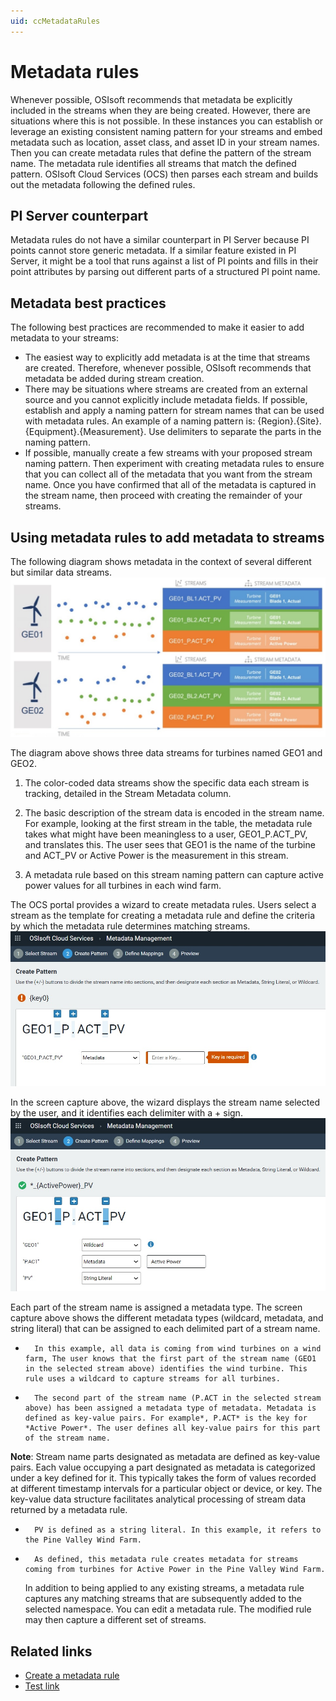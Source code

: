 ```yaml
---
uid: ccMetadataRules
---
```


# Metadata rules

Whenever possible, OSIsoft recommends that metadata be explicitly included in the streams when they are being created. However, there are situations where this is not possible. In these instances you can establish or leverage an existing consistent naming pattern for your streams and embed metadata such as location, asset class, and asset ID in your stream names.  Then you can create metadata rules that define the pattern of the stream name. The metadata rule identifies all streams that match the defined pattern. OSIsoft Cloud Services (OCS) then parses each stream and builds out the metadata following the defined rules.

## PI Server counterpart

Metadata rules do not have a similar counterpart in PI Server because PI points cannot store generic metadata. If a similar feature existed in PI Server, it might be a tool that runs against a list of PI points and fills in their point attributes by parsing out different parts of a structured PI point name.

## Metadata best practices  

The following best practices are recommended to make it easier to add metadata to your streams:

- The easiest way to explicitly add metadata is at the time that streams are created. Therefore, whenever possible, OSIsoft recommends that metadata be added during stream creation.
- There may be situations where streams are created from an external source and you cannot explicitly include metadata fields. If possible, establish and apply a naming pattern for stream names that can be used with metadata rules.  An example of a naming pattern is: {Region}.{Site}.{Equipment}.{Measurement}. Use delimiters to separate the parts in the naming pattern. 
- If possible, manually create a few streams with your proposed stream naming pattern. Then experiment with creating metadata rules to ensure that you can collect all of the metadata that you want from the stream name. Once you have confirmed that all of the metadata is captured in the stream name, then proceed with creating the remainder of your streams.

## Using metadata rules to add metadata to streams

The following diagram shows metadata in the context of several different but similar data streams.![Metadata and streams](images/streams.jpg) 

The diagram above shows three data streams for turbines named GEO1 and GEO2. 
1. The color-coded data streams show the specific data each stream is tracking, detailed in the Stream Metadata column. 

2. The basic description of the stream data is encoded in the stream name. For example, looking at the first stream in the table, the metadata rule takes what might have been meaningless to a user, GEO1_P.ACT_PV, and translates this.  The user sees that GEO1 is the name of the turbine and ACT_PV  or Active Power is the measurement in this stream.  

3. A metadata rule based on this stream naming pattern can capture active power values for all turbines in each wind farm. 
   

The OCS portal provides a wizard to create metadata rules. Users select a stream as the template for creating a metadata rule and define the criteria by which the metadata rule determines matching streams. ![Adding metadata](images/metadata1.jpg)

In the screen capture above, the wizard displays the stream name selected by the user, and it identifies each delimiter with a + sign. ![Adding metadata to streams](images/metadata2.jpg)

Each part of the stream name is assigned a metadata type. The screen capture above shows the different metadata types (wildcard, metadata, and string literal) that can be assigned to each delimited part of a stream name. 

*       In this example, all data is coming from wind turbines on a wind farm, The user knows that the first part of the stream name (GEO1 in the selected stream above) identifies the wind turbine. This rule uses a wildcard to capture streams for all turbines.  

*       The second part of the stream name (P.ACT in the selected stream above) has been assigned a metadata type of metadata. Metadata is defined as key-value pairs. For example*, P.ACT* is the key for *Active Power*. The user defines all key-value pairs for this part of the stream name. 

**Note**: Stream name parts designated as metadata are defined as key-value pairs. Each value occupying a part designated as metadata is categorized under a key defined for it. This typically takes the form of values recorded at different timestamp intervals for a particular object or device, or key. The key-value data structure facilitates analytical processing of stream data returned by a metadata rule. 

*       PV is defined as a string literal. In this example, it refers to the Pine Valley Wind Farm. 

*       As defined, this metadata rule creates metadata for streams coming from turbines for Active Power in the Pine Valley Wind Farm.

   In addition to being applied to any existing streams, a metadata rule captures any matching streams that are subsequently added to the selected namespace. You can edit a metadata rule. The modified rule may then capture a different set of streams.

## Related links

- [Create a metadata rule](xref:gpMetadataRules)
- [Test link](xref:gsMetadataRules#step-2)
